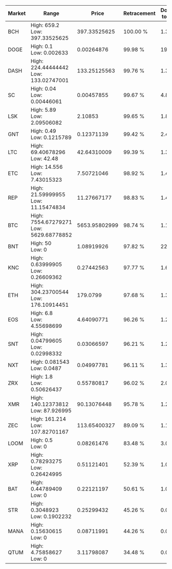 | Market | Range | Price| Retracement | Doubles to 50% |
| --- | --- | --- | --- | --- |
| BCH | High: 659.2<br />Low: 397.33525625 | 397.33525625 | 100.00 % | 1.33 |
| DOGE | High: 0.1<br />Low: 0.002633 | 0.00264876 | 99.98 % | 19.37 |
| DASH | High: 224.44444442<br />Low: 133.02747001 | 133.25125563 | 99.76 % | 1.34 |
| SC | High: 0.04<br />Low: 0.00446061 | 0.00457855 | 99.67 % | 4.86 |
| LSK | High: 5.89<br />Low: 2.09506082 | 2.10853 | 99.65 % | 1.89 |
| GNT | High: 0.49<br />Low: 0.1215789 | 0.12371139 | 99.42 % | 2.47 |
| LTC | High: 69.40678296<br />Low: 42.48 | 42.64310009 | 99.39 % | 1.31 |
| ETC | High: 14.556<br />Low: 7.43015323 | 7.50721046 | 98.92 % | 1.46 |
| REP | High: 21.59999955<br />Low: 11.15474834 | 11.27667177 | 98.83 % | 1.45 |
| BTC | High: 7554.67279271<br />Low: 5629.68778852 | 5653.95802999 | 98.74 % | 1.17 |
| BNT | High: 50<br />Low: 0 | 1.08919926 | 97.82 % | 22.95 |
| KNC | High: 0.63999905<br />Low: 0.26609362 | 0.27442563 | 97.77 % | 1.65 |
| ETH | High: 304.23700544<br />Low: 176.10914451 | 179.0799 | 97.68 % | 1.34 |
| EOS | High: 6.8<br />Low: 4.55698699 | 4.64090771 | 96.26 % | 1.22 |
| SNT | High: 0.04799605<br />Low: 0.02998332 | 0.03066597 | 96.21 % | 1.27 |
| NXT | High: 0.081543<br />Low: 0.0487 | 0.04997781 | 96.11 % | 1.30 |
| ZRX | High: 1.8<br />Low: 0.50626437 | 0.55780817 | 96.02 % | 2.07 |
| XMR | High: 140.12373812<br />Low: 87.926995 | 90.13076448 | 95.78 % | 1.27 |
| ZEC | High: 161.214<br />Low: 107.82701167 | 113.65400327 | 89.09 % | 1.18 |
| LOOM | High: 0.5<br />Low: 0 | 0.08261476 | 83.48 % | 3.03 |
| XRP | High: 0.78293275<br />Low: 0.26424995 | 0.51121401 | 52.39 % | 1.02 |
| BAT | High: 0.44789409<br />Low: 0 | 0.22121197 | 50.61 % | 1.01 |
| STR | High: 0.3048923<br />Low: 0.1902232 | 0.25299432 | 45.26 % | 0.00 |
| MANA | High: 0.15630615<br />Low: 0 | 0.08711991 | 44.26 % | 0.00 |
| QTUM | High: 4.75858627<br />Low: 0 | 3.11798087 | 34.48 % | 0.00 |
